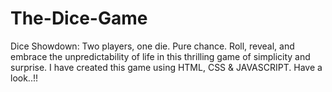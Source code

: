 # The-Dice-Game
 Dice Showdown: Two players, one die. Pure chance. Roll, reveal, and embrace the unpredictability of life in this thrilling game of simplicity and surprise. I have created this game using HTML, CSS &amp; JAVASCRIPT. Have a look..!!
